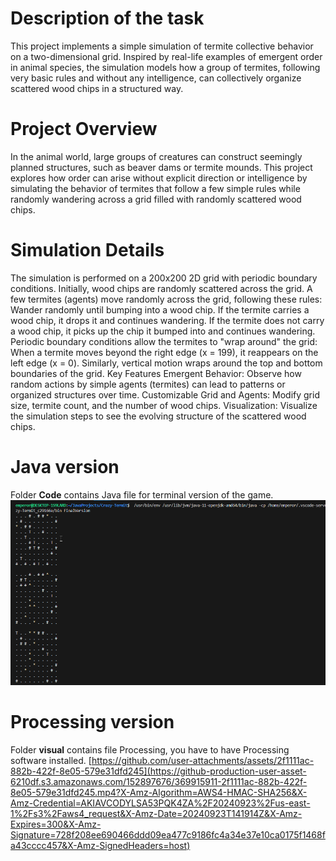 # Description of the task 
This project implements a simple simulation of termite collective behavior on a two-dimensional grid. Inspired by real-life examples of emergent order in animal species, the simulation models how a group of termites, following very basic rules and without any intelligence, can collectively organize scattered wood chips in a structured way.

# Project Overview
In the animal world, large groups of creatures can construct seemingly planned structures, such as beaver dams or termite mounds. This project explores how order can arise without explicit direction or intelligence by simulating the behavior of termites that follow a few simple rules while randomly wandering across a grid filled with randomly scattered wood chips.

# Simulation Details
The simulation is performed on a 200x200 2D grid with periodic boundary conditions.
Initially, wood chips are randomly scattered across the grid.
A few termites (agents) move randomly across the grid, following these rules:
Wander randomly until bumping into a wood chip.
If the termite carries a wood chip, it drops it and continues wandering.
If the termite does not carry a wood chip, it picks up the chip it bumped into and continues wandering.
Periodic boundary conditions allow the termites to "wrap around" the grid:
When a termite moves beyond the right edge (x = 199), it reappears on the left edge (x = 0).
Similarly, vertical motion wraps around the top and bottom boundaries of the grid.
Key Features
Emergent Behavior: Observe how random actions by simple agents (termites) can lead to patterns or organized structures over time.
Customizable Grid and Agents: Modify grid size, termite count, and the number of wood chips.
Visualization: Visualize the simulation steps to see the evolving structure of the scattered wood chips.

# Java version  
Folder **Code** contains Java file for terminal version of the game. 
![example of simulation](media/Code_QTEtHOBDJq.png)
# Processing version 

Folder **visual** contains file Processing, you have to have Processing software installed. 
[https://github.com/user-attachments/assets/2f1111ac-882b-422f-8e05-579e31dfd245](https://github-production-user-asset-6210df.s3.amazonaws.com/152897676/369915911-2f1111ac-882b-422f-8e05-579e31dfd245.mp4?X-Amz-Algorithm=AWS4-HMAC-SHA256&X-Amz-Credential=AKIAVCODYLSA53PQK4ZA%2F20240923%2Fus-east-1%2Fs3%2Faws4_request&X-Amz-Date=20240923T141914Z&X-Amz-Expires=300&X-Amz-Signature=728f208ee690466ddd09ea477c9186fc4a34e37e10ca0175f1468fa43cccc457&X-Amz-SignedHeaders=host)

